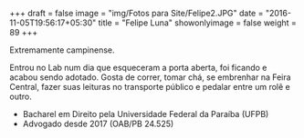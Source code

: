 +++
draft = false
image = "img/Fotos para Site/Felipe2.JPG"
date = "2016-11-05T19:56:17+05:30"
title = "Felipe Luna"
showonlyimage = false
weight = 89
+++

Extremamente campinense.

<!--more-->

Entrou no Lab num dia que esqueceram a porta aberta, foi ficando e acabou sendo adotado. Gosta de correr, tomar chá, se embrenhar na Feira Central, fazer suas leituras no transporte público e pedalar entre um rolê e outro.

* Bacharel em Direito pela Universidade Federal da Paraíba (UFPB)
* Advogado desde 2017 (OAB/PB 24.525)
